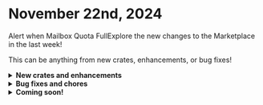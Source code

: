 # November 22nd, 2024

Alert when Mailbox Quota FullExplore the new changes to the Marketplace in the last week!

This can be anything from new crates, enhancements, or bug fixes!

<details>

<summary><strong>New crates and enhancements</strong></summary>

* Rewst: User Onboarding
  * Added contact\_id to workflow input so users using the workflow as a wrapper can specify the field used in initial ticket creation.

</details>

<details>

<summary><strong>Bug fixes and chores</strong></summary>

* Get and Set Org Variables
  * Changed the Connectwise Automate and Kaseya VSA transition custom conditions to switch based on their correct identifiers. Were previously set to datto\_rmm.

</details>

<details>

<summary><strong>Coming soon!</strong></summary>

* App Builder Apps
  * Operational Analytics Portal - aggregates data from various tools and outputs actionable insights for MSPs to further streamline operations.
  * Forms Portal - allows employees and clients to easily access the necessary Rewst forms based on granular permissions.
  * All-In-One Client Portal - The portal transforms service delivery by empowering clients to instantly self-serve common IT requests —not just submit tickets.
* Top 10 crates - Improving success rates and implementing Rewst Best Practice&#x20;
  * Alert when Mailbox Quota Full
  * Detailed MFA Reporting
  * Configure Out of Office
  * Refactor of Change a Users Password form. (just needs QA)
  * Refactor of Identify DUO users in Bypass Mode. (just needs QA)
  * Refactoring \[REWST] EXO: Manage Mailbox Permissions (will most likely be updated/deployed next week)

</details>

